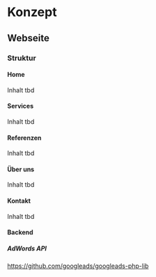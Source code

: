 # Konzept
## Webseite
### Struktur
#### Home
Inhalt tbd
#### Services
Inhalt tbd
#### Referenzen
Inhalt tbd
#### Über uns
Inhalt tbd
#### Kontakt
Inhalt tbd
#### Backend
##### AdWords API
https://github.com/googleads/googleads-php-lib